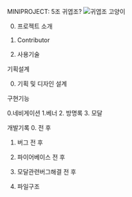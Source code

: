 MINIPROJECT: 5조 귀엽조?
![귀엽조 고양이](https://github.com/user-attachments/assets/0a5f1745-290a-4ea1-8542-98da0201287e)


0. 프로젝트 소개

1. Contributor

2. 사용기술


기획설계

0. 기획 및 디자인 설계


구현기능

0.네비게이션
1.베너
2. 방명록
3. 모달


개발기록
0. 
전
후
1. 버그
전
후
2. 파이어베이스
전
후

3. 모달관련버그해결
전
후

4. 파일구조
